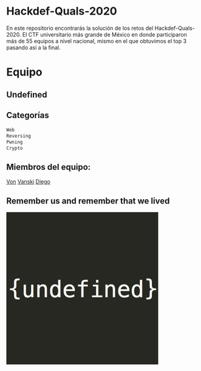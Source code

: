 # Hackdef-Quals-2020

En este repositorio encontrarás la solución de los retos del Hackdef-Quals-2020. 
El CTF universitario más grande de México en donde participaron más de 55 equipos a nivel nacional,
mismo en el que obtuvimos el top 3 pasando así a la final.

# Equipo

## Undefined

## Categorías

```
Web
Reversing
Pwning
Crypto
```

## Miembros del equipo:

[Von](https://twitter.com/developerjesus)
[Vanski](https://github.com/ivanmedina)
[Diego](https://github.com/Drdzmtz)

## Remember us and remember that we lived

![Undefined](undefined.jpg)